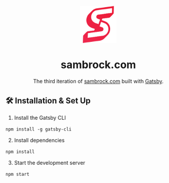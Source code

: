 <div align="center">
  <img alt="Logo" src="https://github.com/sambrock/v3/blob/master/src/images/icon.png?raw=true" width="100" />
</div>
<h1 align="center">sambrock.com</h1>
<p align="center">
  The third iteration of <a href="https://sambrock.com" target="_blank">sambrock.com</a> built with <a href="https://www.gatsbyjs.org/" target="_blank">Gatsby</a>.
</p>

## 🛠 Installation & Set Up

1. Install the Gatsby CLI
  ```
  npm install -g gatsby-cli
  ```

2. Install dependencies
```
npm install
```

3. Start the development server
```
npm start
```